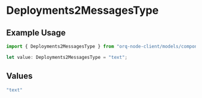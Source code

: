 # Deployments2MessagesType

## Example Usage

```typescript
import { Deployments2MessagesType } from "orq-node-client/models/components";

let value: Deployments2MessagesType = "text";
```

## Values

```typescript
"text"
```